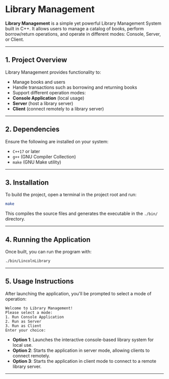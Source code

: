 # Library Management

**Library Management** is a simple yet powerful Library Management System built in C++. It allows users to manage a catalog of books, perform borrow/return operations, and operate in different modes: Console, Server, or Client.

---

##  1. Project Overview

Library Management provides functionality to:

-  Manage books and users  
-  Handle transactions such as borrowing and returning books  
-  Support different operation modes:
  - **Console Application** (local usage)
  - **Server** (host a library server)
  - **Client** (connect remotely to a library server)

---

##  2. Dependencies

Ensure the following are installed on your system:

- `C++17` or later  
- `g++` (GNU Compiler Collection)  
- `make` (GNU Make utility)

---

##  3. Installation

To build the project, open a terminal in the project root and run:

```bash
make
```

This compiles the source files and generates the executable in the `./bin/` directory.

---

##  4. Running the Application

Once built, you can run the program with:

```bash
./bin/LincolnLibrary
```

---

##  5. Usage Instructions

After launching the application, you'll be prompted to select a mode of operation:

```
Welcome to Library Management!
Please select a mode:
1. Run Console Application
2. Run as Server
3. Run as Client
Enter your choice:
```

- **Option 1**: Launches the interactive console-based library system for local use.
- **Option 2**: Starts the application in server mode, allowing clients to connect remotely.
- **Option 3**: Starts the application in client mode to connect to a remote library server.

---